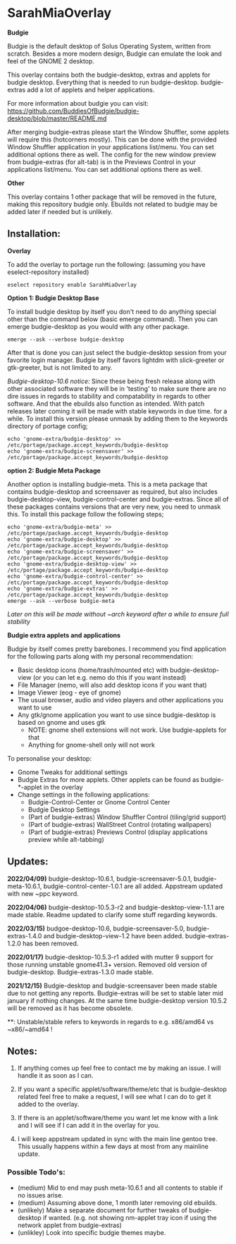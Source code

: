 # SarahMiaOverlay

**Budgie**

Budgie is the default desktop of Solus Operating System, written from scratch. Besides a more modern design, Budgie can emulate the look and feel of the GNOME 2 desktop.

This overlay contains both the budgie-desktop, extras and applets for budgie desktop. Everything that is needed to run budgie-desktop.
budgie-extras add a lot of applets and helper applications.

For more information about budgie you can visit: https://github.com/BuddiesOfBudgie/budgie-desktop/blob/master/README.md

After merging budgie-extras please start the Window Shuffler, some applets will require this (hotcorners mostly). This can be done with the provided Window Shuffler application in your applications list/menu. You can set additional options there as well.
The config for the new window preview from budgie-extras (for alt-tab) is in the Previews Control in your applications list/menu. You can set additional options there as well.

**Other**

This overlay contains 1 other package that will be removed in the future, making this repository budgie only. Ebuilds not related to budgie may be added later if needed but is unlikely.

## Installation:

**Overlay**

To add the overlay to portage run the following: (assuming you have eselect-repository installed)

	eselect repository enable SarahMiaOverlay

**Option 1: Budgie Desktop Base**

To install budgie desktop by itself you don't need to do anything special other than the command below (basic emerge command). Then you can emerge budgie-desktop as you would with any other package.

	emerge --ask --verbose budgie-desktop
	

After that is done you can just select the budgie-desktop session from your favorite login manager. Budgie by itself favors lightdm with slick-greeter or gtk-greeter, but is not limited to any.

*Budgie-desktop-10.6 notice:* Since these being fresh release along with other associated software they will be in 'testing' to make sure there are no dire issues in regards to stability and compatability in regards to other software. And that the ebuilds also function as intended. With patch releases later coming it will be made with stable keywords in due time. for a while. To install this version please unmask by adding them to the keywords directory of portage config;

	echo 'gnome-extra/budgie-desktop' >> /etc/portage/package.accept_keywords/budgie-desktop
	echo 'gnome-extra/budgie-screensaver' >> /etc/portage/package.accept_keywords/budgie-desktop

**option 2: Budgie Meta Package**

Another option is installing budgie-meta. This is a meta package that contains budgie-desktop and screensaver as required, but also includes budgie-desktop-view, budgie-control-center and budgie-extras.
Since all of these packages contains versions that are very new, you need to unmask this. To install this package follow the following steps;

	echo 'gnome-extra/budgie-meta' >> /etc/portage/package.accept_keywords/budgie-desktop
	echo 'gnome-extra/budgie-desktop' >> /etc/portage/package.accept_keywords/budgie-desktop
	echo 'gnome-extra/budgie-screensaver' >> /etc/portage/package.accept_keywords/budgie-desktop
	echo 'gnome-extra/budgie-desktop-view' >> /etc/portage/package.accept_keywords/budgie-desktop
	echo 'gnome-extra/budgie-control-center' >> /etc/portage/package.accept_keywords/budgie-desktop
	echo 'gnome-extra/budgie-extras' >> /etc/portage/package.accept_keywords/budgie-desktop
	emerge --ask --verbose budgie-meta

*Later on this will be made without ~arch keyword after a while to ensure full stability*

**Budgie extra applets and applications**

Budgie by itself comes pretty barebones. I recommend you find application for the following parts along with my personal recommendation:

- Basic desktop icons (home/trash/mounted etc) with budgie-desktop-view (or you can let e.g. nemo do this if you want instead)
- File Manager (nemo, will also add desktop icons if you want that)
- Image Viewer (eog - eye of gnome)
- The usual browser, audio and video players and other applications you want to use
- Any gtk/gnome application you want to use since budgie-desktop is based on gnome and uses gtk
	- NOTE: gnome shell extensions will not work. Use budgie-applets for that
	- Anything for gnome-shell only will not work

To personalise your desktop:

- Gnome Tweaks for additional settings
- Budgie Extras for more applets. Other applets can be found as budgie-\*-applet in the overlay
- Change settings in the following applications:
	- Budgie-Control-Center or Gnome Control Center
	- Budgie Desktop Settings
	- (Part of budgie-extras) Window Shuffler Control (tiling/grid support)
	- (Part of budgie-extras) WallStreet Control (rotating wallpapers)
	- (Part of budgie-extras) Previews Control (display applications preview while alt-tabbing)

## Updates:

**2022/04/09)** budgie-desktop-10.6.1, budgie-screensaver-5.0.1, budgie-meta-10.6.1, budgie-control-center-1.0.1 are all added. Appstream updated with new ~ppc keyword.

**2022/04/06)** budgie-desktop-10.5.3-r2 and budgie-desktop-view-1.1.1 are made stable. Readme updated to clarify some stuff regarding keywords.

**2022/03/15)** budgoe-desktop-10.6, budgie-screensaver-5.0, budgie-extras-1.4.0 and budgie-desktop-view-1.2 have been added. budgie-extras-1.2.0 has been removed.

**2022/01/17)** budgie-desktop-10.5.3-r1 added with mutter 9 support for those running unstable gnome41.3+ version. Removed old version of budgie-desktop. Budgie-extras-1.3.0 made stable.

**2021/12/15)** Budgie-desktop and budgie-screensaver been made stable due to not getting any reports. Budgie-extras will be set to stable later mid january if nothing changes. At the same time budgie-desktop version 10.5.2 will be removed as it has become obsolete.

**: Unstable/stable refers to keywords in regards to e.g. x86/amd64 vs ~x86/~amd64 !

## Notes:

1) If anything comes up feel free to contact me by making an issue. I will handle it as soon as I can.

2) If you want a specific applet/software/theme/etc that is budgie-desktop related feel free to make a request, I will see what I can do to get it added to the overlay.

3) If there is an applet/software/theme you want let me know with a link and I will see if I can add it in the overlay for you.

4) I will keep appstream updated in sync with the main line gentoo tree. This usually happens within a few days at most from any mainline update.

### Possible Todo's:

- (medium) Mid to end may push meta-10.6.1 and all contents to stable if no issues arise.
- (medium) Assuming above done, 1 month later removing old ebuilds.
- (unlikely) Make a separate document for further tweaks of budgie-desktop if wanted. (e.g. not showing nm-applet tray icon if using the network applet from budgie-extras)
- (unlikley) Look into specific budgie themes maybe.
